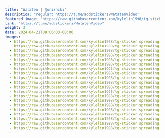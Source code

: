 ```yaml
---
title: "Wataten | @onishiki"
description: "regular: https://t.me/addstickers/WatatenVideo"
featured_image: "https://raw.githubusercontent.com/kylelin1998/tg-sticker-spreading-worldwide-images/main/img/0d5c3512-1a1f-4698-a1d5-a152b1bb95ec.jpg"
link: "https://t.me/addstickers/WatatenVideo"
weight: 3
date: 2024-04-21T08:06:03+08:00
images:
  - https://raw.githubusercontent.com/kylelin1998/tg-sticker-spreading-worldwide-images/main/img/0d5c3512-1a1f-4698-a1d5-a152b1bb95ec.jpg
  - https://raw.githubusercontent.com/kylelin1998/tg-sticker-spreading-worldwide-images/main/img/ba62f1eb-0c8f-4016-b99b-90bd674e8185.jpg
  - https://raw.githubusercontent.com/kylelin1998/tg-sticker-spreading-worldwide-images/main/img/a79e4850-b7ee-403f-b42f-37db756b29f1.jpg
  - https://raw.githubusercontent.com/kylelin1998/tg-sticker-spreading-worldwide-images/main/img/a0f2ec16-3f0b-4a86-be11-e68cd99b2bc9.jpg
  - https://raw.githubusercontent.com/kylelin1998/tg-sticker-spreading-worldwide-images/main/img/7a70ed07-d3ef-433a-9f17-f867b7dea8e3.jpg
  - https://raw.githubusercontent.com/kylelin1998/tg-sticker-spreading-worldwide-images/main/img/8d2db1b5-10a3-43d4-bc97-9ee38dbe530a.jpg
  - https://raw.githubusercontent.com/kylelin1998/tg-sticker-spreading-worldwide-images/main/img/eb824d9c-0e41-4799-8b89-2daf9a92e707.jpg
  - https://raw.githubusercontent.com/kylelin1998/tg-sticker-spreading-worldwide-images/main/img/963dcd14-6dd6-48d5-82a0-9ef925f78b20.jpg
  - https://raw.githubusercontent.com/kylelin1998/tg-sticker-spreading-worldwide-images/main/img/58ea3215-03a9-4cb0-af48-e3dc673296b8.jpg
  - https://raw.githubusercontent.com/kylelin1998/tg-sticker-spreading-worldwide-images/main/img/29269ab2-9f2b-46c4-81c5-3b9a4a9d0894.jpg
  - https://raw.githubusercontent.com/kylelin1998/tg-sticker-spreading-worldwide-images/main/img/1f88325f-2b77-4627-9090-183317454354.jpg
  - https://raw.githubusercontent.com/kylelin1998/tg-sticker-spreading-worldwide-images/main/img/65193202-8d59-48c0-8a91-b954280b36cf.jpg
  - https://raw.githubusercontent.com/kylelin1998/tg-sticker-spreading-worldwide-images/main/img/af3c3dcb-a531-4e94-be21-7254b913ae3b.jpg
  - https://raw.githubusercontent.com/kylelin1998/tg-sticker-spreading-worldwide-images/main/img/f841d81c-4434-4458-a0af-62a30696bd09.jpg
  - https://raw.githubusercontent.com/kylelin1998/tg-sticker-spreading-worldwide-images/main/img/fa02c86e-b9fb-4307-8f54-c8e9f476d2ef.jpg
  - https://raw.githubusercontent.com/kylelin1998/tg-sticker-spreading-worldwide-images/main/img/44a7a6a3-1b53-4d5a-a8c7-c3a25df34091.jpg
  - https://raw.githubusercontent.com/kylelin1998/tg-sticker-spreading-worldwide-images/main/img/e6e6c9f3-3a4a-4e94-b553-2e5b319f14b2.jpg
  - https://raw.githubusercontent.com/kylelin1998/tg-sticker-spreading-worldwide-images/main/img/69abe68d-3268-4972-9ddc-871bb8c623b7.jpg
  - https://raw.githubusercontent.com/kylelin1998/tg-sticker-spreading-worldwide-images/main/img/aa79f01e-00e8-4b6c-9293-e968e56f266d.jpg
  - https://raw.githubusercontent.com/kylelin1998/tg-sticker-spreading-worldwide-images/main/img/c351d127-47e7-4787-9dcb-b2799942c197.jpg
---
```

